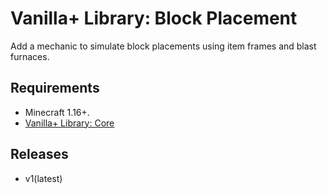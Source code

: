 # Vanilla+ Library: Block Placement

Add a mechanic to simulate block placements using item frames and blast furnaces.

## Requirements
- Minecraft 1.16+.
- [Vanilla+ Library: Core](https://github.com/TheWii/vanilla-plus-library/tree/master/vplib-core-datapack)

## Releases
- v1(latest)